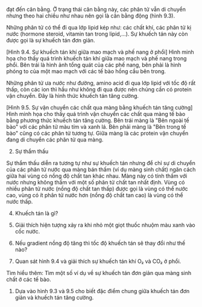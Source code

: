 đạt đến cân bằng. Ở trạng thái cân bằng này, các phân tử vẫn di chuyển nhưng theo hai chiều như nhau nên gọi là cân bằng động (hình 9.3).

Những phân tử có thể đi qua lớp lipid kép như: các chất khí, các phân tử kị nước (hormone steroid, vitamin tan trong lipid,...). Sự khuếch tán này còn được gọi là sự khuếch tán đơn giản.

[Hình 9.4. Sự khuếch tán khí giữa mao mạch và phế nang ở phổi]
Hình minh họa cho thấy quá trình khuếch tán khí giữa mao mạch và phế nang trong phổi. Bên trái là hình ảnh tổng quát của các phế nang, bên phải là hình phóng to của một mao mạch với các tế bào hồng cầu bên trong.

Những phân tử ưa nước như đường, amino acid đi qua lớp lipid với tốc độ rất thấp, còn các ion thì hầu như không đi qua được nên chúng cần có protein vận chuyển. Đây là hình thức khuếch tán tăng cường.

[Hình 9.5. Sự vận chuyển các chất qua màng bằng khuếch tán tăng cường]
Hình minh họa cho thấy quá trình vận chuyển các chất qua màng tế bào bằng phương thức khuếch tán tăng cường. Bên trái màng là "Bên ngoài tế bào" với các phân tử màu tím và xanh lá. Bên phải màng là "Bên trong tế bào" cũng có các phân tử tương tự. Giữa màng là các protein vận chuyển đang di chuyển các phân tử qua màng.

2. Sự thẩm thấu

Sự thẩm thấu diễn ra tương tự như sự khuếch tán nhưng để chỉ sự di chuyển của các phân tử nước qua màng bán thấm (ví dụ màng sinh chất) ngăn cách giữa hai vùng có nồng độ chất tan khác nhau. Màng này có tính thấm với nước nhưng không thấm với một số phân tử chất tan nhất định. Vùng có nhiều phân tử nước (nồng độ chất tan thấp) được gọi là vùng có thể nước cao, vùng có ít phân tử nước hơn (nồng độ chất tan cao) là vùng có thể nước thấp.

4. Khuếch tán là gì?
5. Giải thích hiện tượng xảy ra khi nhỏ một giọt thuốc nhuộm màu xanh vào cốc nước.
6. Nếu gradient nồng độ tăng thì tốc độ khuếch tán sẽ thay đổi như thế nào?

7. Quan sát hình 9.4 và giải thích sự khuếch tán khí O₂ và CO₂ ở phổi.

Tìm hiểu thêm:
Tìm một số ví dụ về sự khuếch tán đơn giản qua màng sinh chất ở các tế bào.

1. Dựa vào hình 9.3 và 9.5 cho biết đặc điểm chung giữa khuếch tán đơn giản và khuếch tán tăng cường.